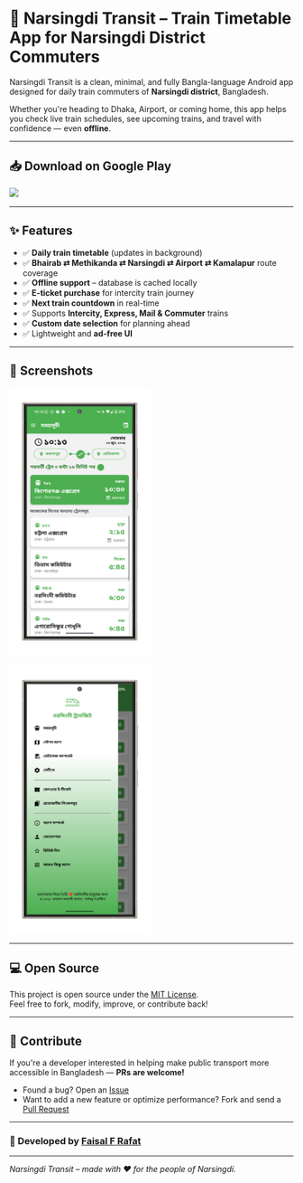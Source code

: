 # 🚆 Narsingdi Transit – Train Timetable App for Narsingdi District Commuters

Narsingdi Transit is a clean, minimal, and fully Bangla-language Android app designed for daily train commuters of **Narsingdi district**, Bangladesh.

Whether you're heading to Dhaka, Airport, or coming home, this app helps you check live train schedules, see upcoming trains, and travel with confidence — even **offline**.

---

## 📥 Download on Google Play

<a href="https://play.google.com/store/apps/details?id=cc.rafat.narsingditransit">
  <img src="https://play.google.com/intl/en_us/badges/images/generic/en_badge_web_generic.png" width="120"/>
</a>


---

## ✨ Features

- ✅ **Daily train timetable** (updates in background)
- ✅ **Bhairab ⇄ Methikanda ⇄ Narsingdi ⇄ Airport ⇄ Kamalapur** route coverage
- ✅ **Offline support** – database is cached locally
- ✅ **E-ticket purchase** for intercity train journey
- ✅ **Next train countdown** in real-time
- ✅ Supports **Intercity, Express, Mail & Commuter** trains
- ✅ **Custom date selection** for planning ahead
- ✅ Lightweight and **ad-free UI**

---

## 📸 Screenshots

<p float="left">
  <img src="https://raw.githubusercontent.com/ffrafat/narsingdi-transit-app/refs/heads/main/BRANDING/screenshot-1.png" width="250" />
</p>
<p float="right">
  <img src="https://raw.githubusercontent.com/ffrafat/narsingdi-transit-app/refs/heads/main/BRANDING/screenshot-2.png" width="250" />
</p>

---

## 💻 Open Source

This project is open source under the [MIT License](LICENSE).  
Feel free to fork, modify, improve, or contribute back!

---

## 🤝 Contribute

If you're a developer interested in helping make public transport more accessible in Bangladesh — **PRs are welcome!**

- Found a bug? Open an [Issue](https://github.com/ffrafat/narsingdi-transit-app/issues)
- Want to add a new feature or optimize performance? Fork and send a [Pull Request](https://github.com/ffrafat/narsingdi-transit-app/pulls)

---

### 👤 Developed by [Faisal F Rafat](https://github.com/ffrafat)

---

_Narsingdi Transit – made with ❤️ for the people of Narsingdi._

